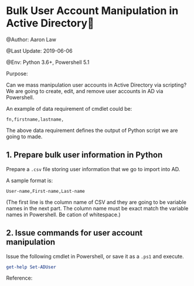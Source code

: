 # Bulk User Account Manipulation in Active Directory:blue_heart:

@Author: Aaron Law

@Last Update: 2019-06-06

@Env: Python 3.6+, Powershell 5.1

Purpose:

Can we mass manipulation user accounts in Active Directory via scripting? We are going to create, edit, and remove user accounts in AD via Powershell.

An example of data requirement of cmdlet could be:

```
fn,firstname,lastname,
```

The above data requirement defines the output of Python script we are going to made.



## 1. Prepare bulk user information in Python

Prepare a `.csv` file storing user information that we go to import into AD.

A sample format is:

```
User-name,First-name,Last-name
```

(The first line is the column name of CSV and they are going to be variable names in the next part. The column name must be exact match the variable names in Powershell. Be cation of whitespace.)





## 2. Issue commands for user account manipulation

Issue the following cmdlet in Powershell, or save it as a `.ps1` and execute.

```powershell
get-help Set-ADUser
```





Reference:

